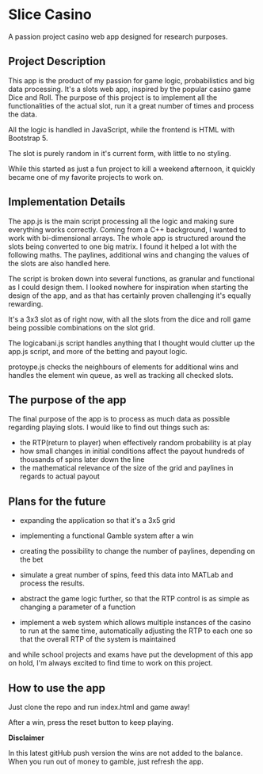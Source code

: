 # Slice Casino

A passion project casino web app designed for research purposes.

## Project Description

This app is the product of my passion for game logic, probabilistics and big data processing.
It's a slots web app, inspired by the popular casino game Dice and Roll. 
The purpose of this project is to implement all the functionalities of the actual slot, run it a great number of times and process the data.

All the logic is handled in JavaScript, while the frontend is HTML with Bootstrap 5.

The slot is purely random in it's current form, with little to no styling.


While this started as just a fun project to kill a weekend afternoon, it quickly became one of my favorite projects to work on.

## Implementation Details

The app.js is the main script processing all the logic and making sure everything works correctly. Coming from a C++ background, I wanted to work with bi-dimensional arrays. The whole app is structured around the slots being converted to one big matrix. I found it helped a lot with the following maths. The paylines, additional wins and changing the values of the slots are also handled here.

The script is broken down into several functions, as granular and functional as I could design them. I looked nowhere for inspiration when starting the design of the app, and as that has certainly proven challenging it's equally rewarding.

It's a 3x3 slot as of right now, with all the slots from the dice and roll game being possible combinations on the slot grid.

The logicabani.js script handles anything that I thought would clutter up the app.js script, and more of the betting and payout logic.

protoype.js checks the neighbours of elements for additional wins and handles the element win queue, as well as tracking all checked slots.

## The purpose of the app

The final purpose of the app is to process as much data as possible regarding playing slots. I would like to find out things such as:
* the RTP(return to player) when effectively random probability is at play
* how small changes in initial conditions affect the payout hundreds of thousands of spins later down the line
* the mathematical relevance of the size of the grid and paylines in regards to actual payout

## Plans for the future

* expanding the application so that it's a 3x5 grid

* implementing a functional Gamble system after a win

* creating the possibility to change the number of paylines, depending on the bet

* simulate a great number of spins, feed this data into MATLab and process the results.

* abstract the game logic further, so that the RTP control is as simple as changing a parameter of a function

* implement a web system which allows multiple instances of the casino to run at the same time, automatically adjusting the RTP to each one so that the overall RTP of the system is maintained

and while school projects and exams have put the development of this app on hold, I'm always excited to find time to work on this project.

## How to use the app

Just clone the repo and run index.html and game away!

After a win, press the reset button to keep playing.

**Disclaimer**

In this latest gitHub push version the wins are not added to the balance. When you run out of money to gamble, just refresh the app.




